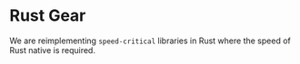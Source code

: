 # Rust Gear

We are reimplementing `speed-critical` libraries in Rust where the speed of Rust native is required.
